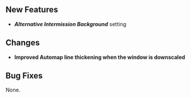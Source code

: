## New Features

- **_Alternative Intermission Background_** setting

## Changes

- **Improved Automap line thickening when the window is downscaled**

## Bug Fixes

None.

